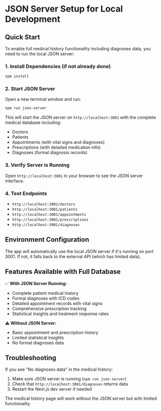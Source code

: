 # JSON Server Setup for Local Development

## Quick Start

To enable full medical history functionality including diagnoses data, you need to run the local JSON server:

### 1. Install Dependencies (if not already done)
```bash
npm install
```

### 2. Start JSON Server
Open a new terminal window and run:
```bash
npm run json-server
```

This will start the JSON server on `http://localhost:3001` with the complete medical database including:
- Doctors
- Patients  
- Appointments (with vital signs and diagnoses)
- Prescriptions (with detailed medication info)
- Diagnoses (formal diagnosis records)

### 3. Verify Server is Running
Open `http://localhost:3001` in your browser to see the JSON server interface.

### 4. Test Endpoints
- `http://localhost:3001/doctors`
- `http://localhost:3001/patients`
- `http://localhost:3001/appointments`
- `http://localhost:3001/prescriptions`
- `http://localhost:3001/diagnoses`

## Environment Configuration

The app will automatically use the local JSON server if it's running on port 3001. If not, it falls back to the external API (which has limited data).

## Features Available with Full Database

✅ **With JSON Server Running:**
- Complete patient medical history
- Formal diagnoses with ICD codes
- Detailed appointment records with vital signs
- Comprehensive prescription tracking
- Statistical insights and treatment response rates

⚠️ **Without JSON Server:**
- Basic appointment and prescription history
- Limited statistical insights
- No formal diagnoses data

## Troubleshooting

If you see "No diagnoses data" in the medical history:
1. Make sure JSON server is running (`npm run json-server`)
2. Check that `http://localhost:3001/diagnoses` returns data
3. Restart the Next.js dev server if needed

The medical history page will work without the JSON server but with limited functionality.

